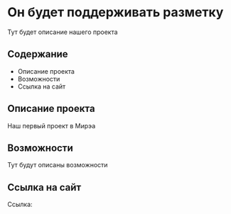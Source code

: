 # Он будет поддерживать разметку
Тут будет описание нашего проекта

## Cодержание
- Описание проекта
- Возможности
- Ссылка на сайт

## Описание проекта
Наш первый проект в Мирэа

## Возможности 
Тут будут описаны возможности

## Ссылка на сайт
Ссылка: 